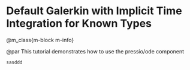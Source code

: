 
# Default Galerkin with Implicit Time Integration for Known Types

@m_class{m-block m-info}

@par
This tutorial demonstrates how to use the pressio/ode component


```cpp
sasddd
```
